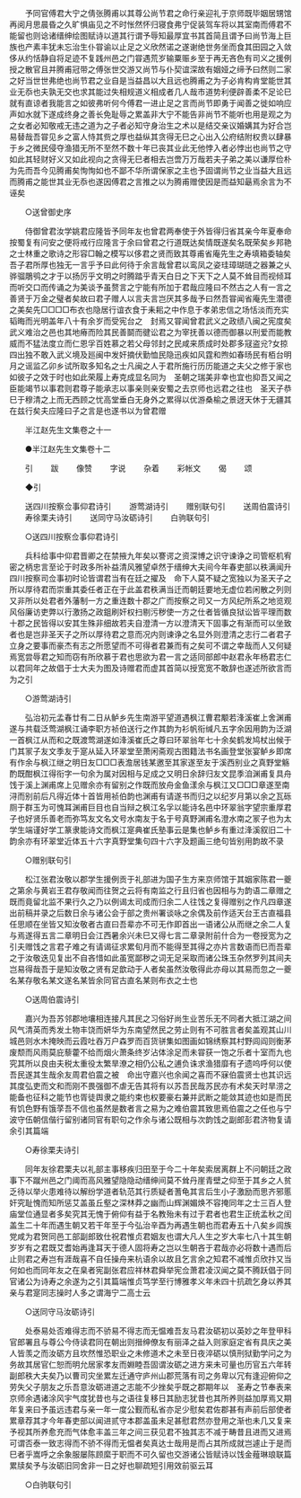 <!-- { "loadSidebar": true } -->
　　予同官傅君大宁之倩张腾甫以其尊公尚节君之命行亲迎礼于京师既毕姻居甥馆再阅月思晨昏之久旷惧庙见之不时怅然怀归寝食弗宁促装驾车将以其室南而傅君不能留也则谂诸缙绅绘图赋诗以道其行谓予辱知最厚宜书其首简且谓予曰尚节海上巨族也产素丰犹未忘治生仆甞谕以止足之义欣然诺之遂谢绝世务坐而食其田园之入敛侈从约恬静自将足迹不复践州邑之门甞遇荒岁输粟赈乡至于再无吝色有司义之援例授之散官且并腾甫冠带之傅张世交游又尚节与仆契谊深故有姻娅之缔予曰然则二家之好当世世弗绝也尚节君之业自是当益昌以大且远也腾甫之为子必肯构肯堂能世其业无忝也夫孰无交也求其能过失相规道义相成者几人哉市道势利便辟善柔不足论巳就有直谅者我能言之如彼弗听何今傅君一进止足之言而尚节即勇于闻善之徙如响应声如水就下遂成终身之善长免耻辱之累盖非大宁不能告非尚节不能听也用是观之为之女者必知敬戒无违之道为之子者必知守身治生之术以是结交亲议婚媾其为好合岂易替哉吾甞见乡之富人恃其赀之厚也益纵其贪得无巳之心出入公府结附权贵以肆暴于乡之微民侵夺渔猎无所不至然不数十年已丧其业此无他悖入者必悖出也尚节之守如此其轻财好义又如此视向之贪得无巳者相去岂啻万万哉若夫子弟之美以谦厚俭朴为先而吾今见腾甫矣恂恂如也不鄙不华所谓保家之主也予固谓尚节之业当益大且远而腾甫之能世其业无忝也遂因傅君之言推之以为腾甫赠使因是而益知朂焉余言为不诬矣 

　　○送曾御史序 

　　侍御曾君汝学姚君应隆皆予同年友也曾君两奉使于外皆得归省其亲今年夏奉命按蜀复有问安之便将戒行应隆言于余曰曾君之行道既达矣情既遂矣名既荣矣乡邦艳之士林重之歌诗之形容□翰之模写以侈君之贤而致其尊甫省庵先生之寿填箱委轴矣吾子君所厚也独无一言乎予曰此何待于余言哉曾君以鸾凤之姿珪璋瑚琏之器兼之乆骅骝鵰鸮之才于以扬厉乎文明之时腾踏乎青天白日之下天下之人莫不耸目而视倾耳而听交口而传诵之为美谈予虽赘言之宁能有所加于君哉应隆曰不然古之人有一言之善贤于万金之璧者矣故曰君子赠人以言夫言岂厌其多哉予曰然吾甞闻省庵先生潜德之美矣先□□□□布衣也隐居行谊衣食于耒耜之中作息于孝弟忠信之场恬淡而充实韬晦而光明盖年八十有余岁而受宪台之　封焉又甞闻曾君武义之政绩八闽之宪度矣武义难治之邑也其地瘠而险其民善鬬而徤讼君之为宰抚善以德而御暴以刑爱而能教威而不猛法度立而仁恩孚百姓慕之若父母邻封之民咸来质成时处郡多冦盗兊?女掠四出独不敢入武义境及廵闽中发奸摘伏勤恤民隐迅疾如风霆和煦如春旸民有栢台明月之谣监乙卯乡试所取多知名之士凡闽之人于君所施行历历能道之夫父之修于家也如彼子之效于时也如此荣履上寿克成显名同为　圣朝之瑞美非幸也宜也抑吾又闻之臣能竭节以事君则君尊子能承志以事亲则亲安蜀之去京师也远君之往也　圣天子恭巳于穆清之上而无西顾之忧高堂垂白无身外之累得以优游桑榆之景迓天休于无疆其在兹行矣夫应隆曰子之言是也遂书以为曾君赠 

　　半江赵先生文集卷之十一 


　　●半江赵先生文集卷十二 

　　引 
　　跋 
　　像赞 
　　字说 
　　杂着 
　　彩帐文 
　　偈 
　　颂 

　　◆引 

　　送四川按察佥事仰君诗引 
　　游莺湖诗引 
　　赠别联句引 
　　送周伯震诗引 
　　寿徐栗夫诗引 
　　送同守马汝砺诗引 
　　白驹联句引 

　　○送四川按察佥事仰君诗引 

　　兵科给事中仰君晋卿之在禁掖九年矣以謇谔之资深博之识守谏诤之司管枢机宥密之柄忠言至论于时政多所补益清风雅望卓然于缙绅大夫间今年春吏部以秩满闻升四川按察司佥事初时论皆谓君当有在廷之擢及　命下人莫不疑之宽独以为圣天子之所以厚待君而崇重其委任者正在于此盖君秩满当迁而朝廷要地无虚位若闲散之列则又非所以处君者外藩制一方之重连数十郡之广而按察之司又一方风纪所系之地览观风俗廉访吏弊以行激扬之政鉏刷奸权扫剔污秽使一方之仕者皆循良狱讼皆平理而数十郡之民皆得以安其生殊非细故若夫自澄清一方以澄清天下固事之有渐而可以坐致者也是岂非圣天子之所以厚待君之意而况内则谏诤之名显外则澄清之志行二者君子立身之要事而豪杰有志之所愿望而不可得者君兼而有之矣可不谓之幸哉而人又何疑焉宽尝辱君之知而窃有所欣慕于君也思欲为君一言之适同部郎中赵君永年杨君志仁以君同年之故倡于士大夫为图及诗赠君而虚其首简以授宽宽不敢辞也遂述所欲言而为之引 

　　○游莺湖诗引 

　　弘治初元孟春廿有二日从鲈乡先生南游平望道遇枫江曹君颙若浲溪崔上舍渊甫遂与共载泛莺湖枫江诵李职方祯伯送行之作其韵为衫帆衔缄凡五字余因用韵为泛湖一首枫江从而和之既渡莺湖遂如浲溪崔氏之尊曰环翠翁年七十余矣鹤发鸠杖出候于门其冡子友文季友于寔从延入环翠堂至萧闲斋观古图籍法书名画登堂张宴鲈乡即席有作余与枫江继之明日友□□□表澹居钱某邀至其家遂至友于溪西别业之真野堂觞酌既酣枫江得衔字一句余为属对因相与足成之又明日余辞归友文昆季洎渊甫复具舟饯于溪上渊甫席上见赠余亦有留别之作既而放舟金鱼漾余与枫江又□□□章遂至南浔而别前后凡得近体十首皆用祯伯韵也渊甫有请遂书而归之以纪岁月第以余之瓦砾厕于群玉为可愧耳渊甫巨目也自当辩之枫江名孚以能诗名邑中环翠翁字望宗重厚君子也好贤乐善老而弥笃友文名文号水南友于名于号真野渊甫名澄水南之冡子也为太学生端谨好学工篆隶能诗文而枫江寔典崔氏塾事云是集也鲈乡有重过浲溪叙旧二十韵余亦有环翠堂近体五十六字真野堂集句四十六字及题画三绝句皆别用韵故不录 

　　○赠别联句引 

　　松江张君汝敬以郡学生援例贡于礼部进为国子生方来京师馆于其姻家陈君一夔之第余与黄岩王君存敬闻而往贺之云将有南监之行且归省也因相与为韵语二章赠之既而竟留北监不果行久之乃以例谒太司成而归余二人往饯之复得赠别之作凡四章遂出前稿并录之后数日余与诸公会于部之贵州署谈咏之余偶及前作适天台王古直福县任思顺在坐皆又知汝敬者古直曰吾辈亦不可无作即首出一语诸公从而继之余二人复与焉遂得五言二章明日会江西暑余兴未巳又得七言二章录附前什合为一卷授宽为之引夫赠饯之言君子难之有请谒征求累旬月而不能得至其得之亦片言数语而巳而吾辈之于汝敬迭见复出不自吝惜如此虽宽鄙秽之词无足采取而诸公珠玉杂然罗列其间夫岂易得哉吾于是知汝敬之贤有足歆动于人者矣虽然汝敬得此亦母以其易而忽之一夔名某存敬名某文遂名某皆余同官古直名某则布衣之士也 

　　○送周伯震诗引 

　　嘉兴为吾苏邻郡地壤相连接凡其民之习俗好尚生业苦乐无不同者大抵江湖之间风气清英而秀发土物丰饶而妍华为东南望然民之劳止则有不可胜言者矣盖观其山川城邑则水木掩映而云霞吐吞万户森罗而百货骈集如图画如锦绣察其村野闾阎则衡茅废颓而风雨莫庇藜藿不给而烟火萧条终岁沾体涂足而未甞获一饱之乐者十室而九也究其所以良由夫税太重役太繁旱潦之相仍公私之逋负诛求渔猎靡有孑遗呜呼何以使吾民遂其生哉余友周君伯震之被　命出守嘉兴也余闻之喜而不寐伯震贤士也其识远其度弘吏而文和而刚不畏强御不虐无告其将有以苏吾民哉苏民亦有术矣天时旱涝之能备也征科之能节也胥徒舆隶之能约束也权要豪右兼并武断之能敛其迹也如是而民有饥色野有饿莩吾不信也虽然是数者言之易为之难伯震其致思焉伯震之之任也与宁波守伍朝信偕行留别诸同官有职句之作余与诸公既相与次韵饯之副郎彭君济物复请余引其篇端 

　　○寿徐栗夫诗引 

　　同年友徐君栗夫以礼部主事移疾归田至于今二十年矣索居离群上不问朝廷之政事下不蹴州邑之门阈而高风雅望隐隐动缙绅间莫不耸丹崖青壁之仰至于其乡之人贫乏待以举火患难待以解纷学道者轨范其行质疑者蓍龟其言后生小子激励而思齐邪慝奸究耻愧而知所惩艾盖虽丘壑之深林莽之幽而山辉渊媚焕不容掩同年之士三百人登庙堂位通显者多矣究其无愧于俯仰有益于名教殆未有过于君者也君生正统孟秋之闰盖生二十年而遇生朝又若干年至于今弘治辛酉为再遇生朝也而君寿五十八矣乡闾族党咸为君贺同邑工部副郎致仕祝君惟贞君姻友也谓大凡人生之岁大率七八十其生朝岁岁有之君既艾耆始再逢耳天于德人固将寿之岂以生朝吝于君哉亦必将数十遇而后止则君之寿岂有涯哉喜不自任操舟来杭语余以故且乞言余之知君不减惟贞欣抃又当何如也而同年友之在臬者宪副张君应祥林君舜举宪佥萧君凌汉闻之莫不腾跃倡于同官诸公为诗寿之余遂为之引其篇端惟贞笃学至行博雅孝义年未四十抗疏乞身以养其亲与君寔同志操时人多之谓海宁二高士云 

　　○送同守马汝砺诗引 

　　处泰易处否难得志而不骄易不得志而无愠难吾友马君汝砺初以英妙之年登甲科官郎署且与尊公今侍读君同在朝出则搢绅僚友有丽泽之益入则家庭定省有具庆之美人皆羡之而汝砺方且坎然惟恐职业之未修道术之未至日夜淬砺以慎刑狱勤学问之为务故其居官仁恕而明允居家孝友而婣睦吾固谓汝砺之进方来未可量也历官五六年转副郎秩大夫矣乃以曹司灾坐累左迁通守庐州山郡荒落有司之务卑以冗有逢迎俯仰之劳失父子朋友之乐吾意汝砺进道之志能不少挫矣乎既之郡期年以　圣寿之节奉表来京师余遇诸涂风宇气度犹昔也与之语往复移日其励志犹昔也其所养则益加厚焉又期年复来曰予虽远违君与亲一年一度公觐而私省亦足少慰矣君佐郡甚有声前后部使者累章荐其才今年春吏部以闻进贰守本郡盖虽未足甚慰君然亦登用之渐也未几又复来予视其所养愈充而气体愈丰盖三年之间三获见君不独其志不减于畴昔且进而又进焉可谓否泰一致志得而不骄不得而无愠者矣真达士哉用是而占其所成就岂遽止于是而巳者乎嵩呼之余象服屡陈顾縻于职而不可久留也交游诸公皆赋诗以饯金薤琳琅联篇累牍矣予与汝砺旧同舍非一日之好也聊疏短引用效前驱云耳 

　　○白驹联句引 

